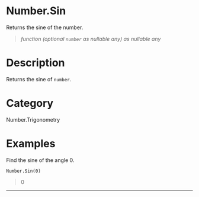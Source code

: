 ﻿# Number.Sin
Returns the sine of the number.
> _function (optional <code>number</code> as nullable any) as nullable any_
# Description 
Returns the sine of <code>number</code>.

# Category 
Number.Trigonometry
# Examples 
Find the sine of the angle 0.
```
Number.Sin(0)
```
> 0
***

